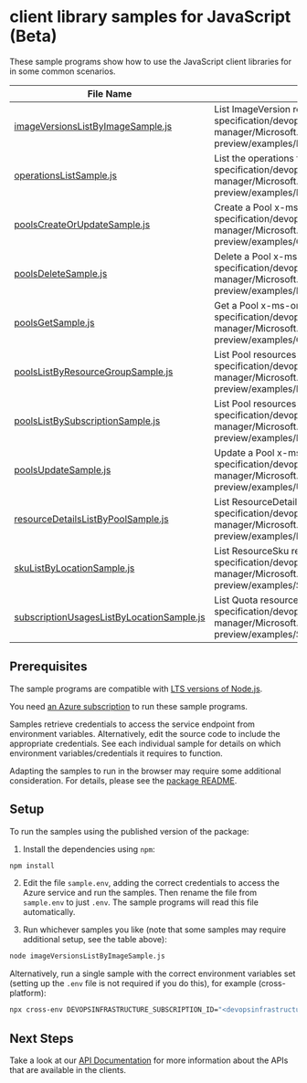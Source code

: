 # client library samples for JavaScript (Beta)

These sample programs show how to use the JavaScript client libraries for in some common scenarios.

| **File Name**                                                                       | **Description**                                                                                                                                                                                                               |
| ----------------------------------------------------------------------------------- | ----------------------------------------------------------------------------------------------------------------------------------------------------------------------------------------------------------------------------- |
| [imageVersionsListByImageSample.js][imageversionslistbyimagesample]                 | List ImageVersion resources by Image x-ms-original-file: specification/devopsinfrastructure/resource-manager/Microsoft.DevOpsInfrastructure/preview/2024-04-04-preview/examples/ImageVersions_ListByImage.json                |
| [operationsListSample.js][operationslistsample]                                     | List the operations for the provider x-ms-original-file: specification/devopsinfrastructure/resource-manager/Microsoft.DevOpsInfrastructure/preview/2024-04-04-preview/examples/ListOperations.json                           |
| [poolsCreateOrUpdateSample.js][poolscreateorupdatesample]                           | Create a Pool x-ms-original-file: specification/devopsinfrastructure/resource-manager/Microsoft.DevOpsInfrastructure/preview/2024-04-04-preview/examples/CreateOrUpdatePool.json                                              |
| [poolsDeleteSample.js][poolsdeletesample]                                           | Delete a Pool x-ms-original-file: specification/devopsinfrastructure/resource-manager/Microsoft.DevOpsInfrastructure/preview/2024-04-04-preview/examples/DeletePool.json                                                      |
| [poolsGetSample.js][poolsgetsample]                                                 | Get a Pool x-ms-original-file: specification/devopsinfrastructure/resource-manager/Microsoft.DevOpsInfrastructure/preview/2024-04-04-preview/examples/GetPool.json                                                            |
| [poolsListByResourceGroupSample.js][poolslistbyresourcegroupsample]                 | List Pool resources by resource group x-ms-original-file: specification/devopsinfrastructure/resource-manager/Microsoft.DevOpsInfrastructure/preview/2024-04-04-preview/examples/ListPoolsBySubscriptionAndResourceGroup.json |
| [poolsListBySubscriptionSample.js][poolslistbysubscriptionsample]                   | List Pool resources by subscription ID x-ms-original-file: specification/devopsinfrastructure/resource-manager/Microsoft.DevOpsInfrastructure/preview/2024-04-04-preview/examples/ListPoolsBySubscription.json                |
| [poolsUpdateSample.js][poolsupdatesample]                                           | Update a Pool x-ms-original-file: specification/devopsinfrastructure/resource-manager/Microsoft.DevOpsInfrastructure/preview/2024-04-04-preview/examples/UpdatePool.json                                                      |
| [resourceDetailsListByPoolSample.js][resourcedetailslistbypoolsample]               | List ResourceDetailsObject resources by Pool x-ms-original-file: specification/devopsinfrastructure/resource-manager/Microsoft.DevOpsInfrastructure/preview/2024-04-04-preview/examples/ResourceDetails_ListByPool.json       |
| [skuListByLocationSample.js][skulistbylocationsample]                               | List ResourceSku resources by subscription ID x-ms-original-file: specification/devopsinfrastructure/resource-manager/Microsoft.DevOpsInfrastructure/preview/2024-04-04-preview/examples/Sku_ListByLocation.json              |
| [subscriptionUsagesListByLocationSample.js][subscriptionusageslistbylocationsample] | List Quota resources by subscription ID x-ms-original-file: specification/devopsinfrastructure/resource-manager/Microsoft.DevOpsInfrastructure/preview/2024-04-04-preview/examples/SubscriptionUsages_ListByLocation.json     |

## Prerequisites

The sample programs are compatible with [LTS versions of Node.js](https://github.com/nodejs/release#release-schedule).

You need [an Azure subscription][freesub] to run these sample programs.

Samples retrieve credentials to access the service endpoint from environment variables. Alternatively, edit the source code to include the appropriate credentials. See each individual sample for details on which environment variables/credentials it requires to function.

Adapting the samples to run in the browser may require some additional consideration. For details, please see the [package README][package].

## Setup

To run the samples using the published version of the package:

1. Install the dependencies using `npm`:

```bash
npm install
```

2. Edit the file `sample.env`, adding the correct credentials to access the Azure service and run the samples. Then rename the file from `sample.env` to just `.env`. The sample programs will read this file automatically.

3. Run whichever samples you like (note that some samples may require additional setup, see the table above):

```bash
node imageVersionsListByImageSample.js
```

Alternatively, run a single sample with the correct environment variables set (setting up the `.env` file is not required if you do this), for example (cross-platform):

```bash
npx cross-env DEVOPSINFRASTRUCTURE_SUBSCRIPTION_ID="<devopsinfrastructure subscription id>" DEVOPSINFRASTRUCTURE_RESOURCE_GROUP="<devopsinfrastructure resource group>" node imageVersionsListByImageSample.js
```

## Next Steps

Take a look at our [API Documentation][apiref] for more information about the APIs that are available in the clients.

[imageversionslistbyimagesample]: https://github.com/Azure/azure-sdk-for-js/blob/main/sdk/devopsinfrastructure/arm-devopsinfrastructure/samples/v1-beta/javascript/imageVersionsListByImageSample.js
[operationslistsample]: https://github.com/Azure/azure-sdk-for-js/blob/main/sdk/devopsinfrastructure/arm-devopsinfrastructure/samples/v1-beta/javascript/operationsListSample.js
[poolscreateorupdatesample]: https://github.com/Azure/azure-sdk-for-js/blob/main/sdk/devopsinfrastructure/arm-devopsinfrastructure/samples/v1-beta/javascript/poolsCreateOrUpdateSample.js
[poolsdeletesample]: https://github.com/Azure/azure-sdk-for-js/blob/main/sdk/devopsinfrastructure/arm-devopsinfrastructure/samples/v1-beta/javascript/poolsDeleteSample.js
[poolsgetsample]: https://github.com/Azure/azure-sdk-for-js/blob/main/sdk/devopsinfrastructure/arm-devopsinfrastructure/samples/v1-beta/javascript/poolsGetSample.js
[poolslistbyresourcegroupsample]: https://github.com/Azure/azure-sdk-for-js/blob/main/sdk/devopsinfrastructure/arm-devopsinfrastructure/samples/v1-beta/javascript/poolsListByResourceGroupSample.js
[poolslistbysubscriptionsample]: https://github.com/Azure/azure-sdk-for-js/blob/main/sdk/devopsinfrastructure/arm-devopsinfrastructure/samples/v1-beta/javascript/poolsListBySubscriptionSample.js
[poolsupdatesample]: https://github.com/Azure/azure-sdk-for-js/blob/main/sdk/devopsinfrastructure/arm-devopsinfrastructure/samples/v1-beta/javascript/poolsUpdateSample.js
[resourcedetailslistbypoolsample]: https://github.com/Azure/azure-sdk-for-js/blob/main/sdk/devopsinfrastructure/arm-devopsinfrastructure/samples/v1-beta/javascript/resourceDetailsListByPoolSample.js
[skulistbylocationsample]: https://github.com/Azure/azure-sdk-for-js/blob/main/sdk/devopsinfrastructure/arm-devopsinfrastructure/samples/v1-beta/javascript/skuListByLocationSample.js
[subscriptionusageslistbylocationsample]: https://github.com/Azure/azure-sdk-for-js/blob/main/sdk/devopsinfrastructure/arm-devopsinfrastructure/samples/v1-beta/javascript/subscriptionUsagesListByLocationSample.js
[apiref]: https://docs.microsoft.com/javascript/api/@azure/arm-devopsinfrastructure?view=azure-node-preview
[freesub]: https://azure.microsoft.com/free/
[package]: https://github.com/Azure/azure-sdk-for-js/tree/main/sdk/devopsinfrastructure/arm-devopsinfrastructure/README.md

